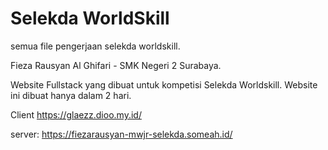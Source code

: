 # Selekda WorldSkill
semua file pengerjaan selekda worldskill.

Fieza Rausyan Al Ghifari - SMK Negeri 2 Surabaya.


Website Fullstack yang dibuat untuk kompetisi Selekda Worldskill.
Website ini dibuat hanya dalam 2 hari.

Client
https://glaezz.dioo.my.id/

server:
https://fiezarausyan-mwjr-selekda.someah.id/

